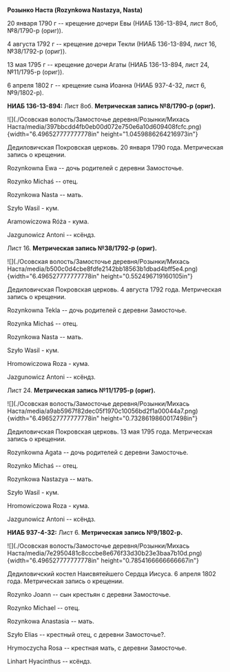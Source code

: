**Розынко Наста (Rozynkowa Nastazya, Nasta)**

20 января 1790 г -- крещение дочери Евы (НИАБ 136-13-894, лист 8об,
№8/1790-р (ориг)).

4 августа 1792 г -- крещение дочери Текли (НИАБ 136-13-894, лист 16,
№38/1792-р (ориг)).

13 мая 1795 г -- крещение дочери Агаты (НИАБ 136-13-894, лист 24,
№11/1795-р (ориг)).

6 апреля 1802 г -- крещение сына Иоанна (НИАБ 937-4-32, лист 6,
№9/1802-р).

**НИАБ 136-13-894:** Лист 8об. **Метрическая запись №8/1790-р (ориг).**

![](./Осовская волость/Замосточье деревня/Розынки/Михась Наста/media/397bbcdd4fb0eb00d072e750e6a10d609408fcfc.png){width="6.496527777777778in"
height="1.0459886264216973in"}

Дедиловичская Покровская церковь. 20 января 1790 года. Метрическая
запись о крещении.

Rozynkowna Ewa -- дочь родителей с деревни Замосточье.

Rozynko Michaś -- отец.

Rozynkowa Nasta -- мать.

Szyło Wasil - кум.

Aramowiczowa Róża - кума.

Jazgunowicz Antoni -- ксёндз.

Лист 16. **Метрическая запись №38/1792-р (ориг).**

![](./Осовская волость/Замосточье деревня/Розынки/Михась Наста/media/b500c0d4cbe8fdfe2142bb18563b1dbad4bff5e4.png){width="6.496527777777778in"
height="0.552496719160105in"}

Дедиловичская Покровская церковь. 4 августа 1792 года. Метрическая
запись о крещении.

Rozynkowna Tekla -- дочь родителей с деревни Замосточье.

Rozynka Michaś -- отец.

Rozynkowa Nasta -- мать.

Szyło Wasil - кум.

Hromowiczowa Roza - кума.

Jazgunowicz Antoni -- ксёндз.

Лист 24. **Метрическая запись №11/1795-р (ориг).**

![](./Осовская волость/Замосточье деревня/Розынки/Михась Наста/media/a9ab5967f82dec05f1970c10056bd2f1a00044a7.png){width="6.496527777777778in"
height="0.7328619860017498in"}

Дедиловичская Покровская церковь. 13 мая 1795 года. Метрическая запись о
крещении.

Rozynkowna Agata -- дочь родителей с деревни Замосточье.

Rozynko Michaś -- отец.

Rozynkowa Nastazya -- мать.

Szyło Wasil - кум.

Hromowiczowa Roza - кума.

Jazgunowicz Antoni -- ксёндз.

**НИАБ 937-4-32:** Лист 6. **Метрическая запись №9/1802-р.**

![](./Осовская волость/Замосточье деревня/Розынки/Михась Наста/media/7e2950481c8cccbe8e676f33d30b23e3baa7b10d.png){width="6.496527777777778in"
height="0.7854166666666667in"}

Дедиловичский костел Наисвятейшего Сердца Иисуса. 6 апреля 1802 года.
Метрическая запись о крещении.

Rozynko Joann -- сын крестьян с деревни Замосточье.

Rozynko Michael -- отец.

Rozynkowa Anastasia -- мать.

Szyło Elias -- крестный отец, с деревни Замосточье?.

Hrymoczycha Rosa -- крестная мать, с деревни Замосточье.

Linhart Hyacinthus -- ксёндз.
